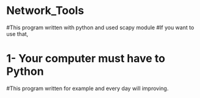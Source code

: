 # Network_Tools
#This program written with python and used scapy module
#If you want to use that, 
# 1- Your computer must have to Python
#This program written for example and every day will improving.
